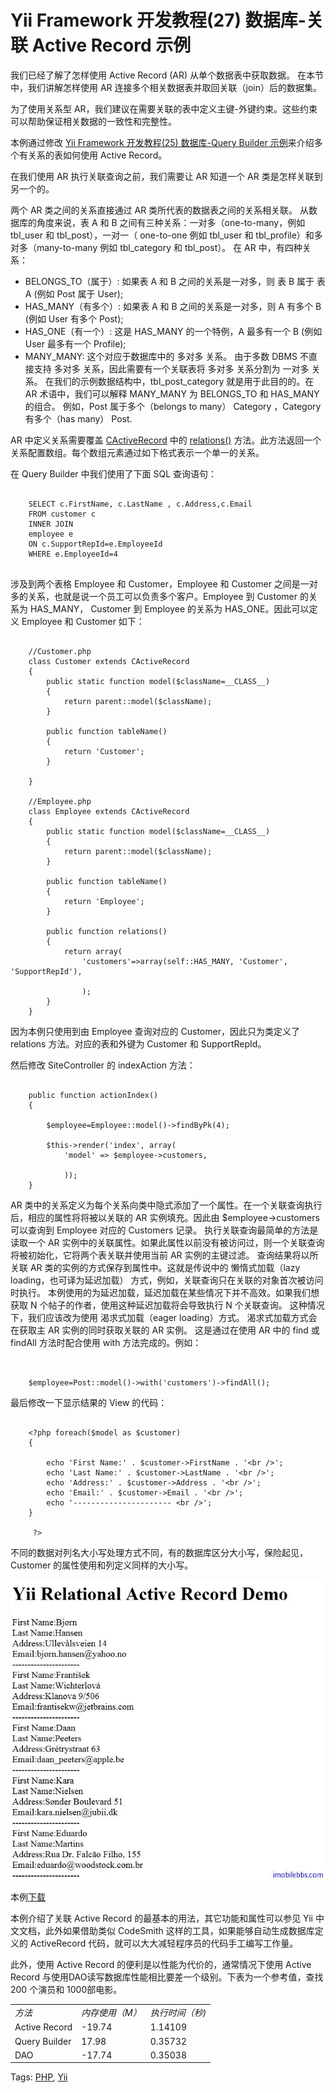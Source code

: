 # Yii Framework 开发教程(27) 数据库-关联 Active Record 示例

我们已经了解了怎样使用 Active Record (AR) 从单个数据表中获取数据。 在本节中，我们讲解怎样使用 AR 连接多个相关数据表并取回关联（join）后的数据集。

为了使用关系型 AR，我们建议在需要关联的表中定义主键-外键约束。这些约束可以帮助保证相关数据的一致性和完整性。

本例通过修改 [Yii Framework 开发教程(25) 数据库-Query Builder 示例](Database-Query-Builder-example.md)来介绍多个有关系的表如何使用 Active Record。

在我们使用 AR 执行关联查询之前，我们需要让 AR 知道一个 AR 类是怎样关联到另一个的。

两个 AR 类之间的关系直接通过 AR 类所代表的数据表之间的关系相关联。 从数据库的角度来说，表 A 和 B 之间有三种关系：一对多（one-to-many，例如 tbl_user 和 tbl_post），一对一（ one-to-one 例如 tbl_user 和 tbl_profile）和多对多（many-to-many 例如 tbl_category 和 tbl_post）。 在 AR 中，有四种关系：

- BELONGS_TO（属于）: 如果表 A 和 B 之间的关系是一对多，则 表 B 属于 表 A (例如 Post 属于 User);
- HAS_MANY（有多个）: 如果表 A 和 B 之间的关系是一对多，则 A 有多个 B (例如 User 有多个 Post);
- HAS_ONE（有一个）: 这是 HAS_MANY 的一个特例，A 最多有一个 B (例如 User 最多有一个 Profile);
- MANY_MANY: 这个对应于数据库中的 多对多 关系。 由于多数 DBMS 不直接支持 多对多 关系，因此需要有一个关联表将 多对多 关系分割为 一对多 关系。 在我们的示例数据结构中，tbl_post_category 就是用于此目的的。在 AR 术语中，我们可以解释 MANY_MANY 为 BELONGS_TO 和 HAS_MANY 的组合。 例如，Post 属于多个（belongs to many） Category ，Category 有多个（has many） Post.

AR 中定义关系需要覆盖 [CActiveRecord](http://www.yiiframework.com/doc/api/1.1/CActiveRecord) 中的 [relations()](http://www.yiiframework.com/doc/api/1.1/CActiveRecord#relations) 方法。此方法返回一个关系配置数组。每个数组元素通过如下格式表示一个单一的关系。

在 Query Builder 中我们使用了下面 SQL 查询语句：

```

    SELECT c.FirstName, c.LastName , c.Address,c.Email
    FROM customer c
    INNER JOIN
    employee e
    ON c.SupportRepId=e.EmployeeId
    WHERE e.EmployeeId=4
    
```

涉及到两个表格 Employee 和 Customer，Employee 和 Customer 之间是一对多的关系，也就是说一个员工可以负责多个客户。Employee 到 Customer 的关系为 HAS_MANY， Customer 到 Employee 的关系为 HAS_ONE。因此可以定义 Employee 和 Customer 如下：

```

    //Customer.php
    class Customer extends CActiveRecord
    {
    	public static function model($className=__CLASS__)
    	{
    		return parent::model($className);
    	}
    
    	public function tableName()
    	{
    		return 'Customer';
    	}
    
    }
    
    //Employee.php
    class Employee extends CActiveRecord
    {
    	public static function model($className=__CLASS__)
    	{
    		return parent::model($className);
    	}
    
    	public function tableName()
    	{
    		return 'Employee';
    	}
    
    	public function relations()
    	{
    		return array(
    			'customers'=>array(self::HAS_MANY, 'Customer', 'SupportRepId'),
    
    			);
    	}
    }

```

因为本例只使用到由 Employee 查询对应的 Customer，因此只为类定义了 relations 方法。对应的表和外键为 Customer 和 SupportRepId。

然后修改 SiteController 的 indexAction 方法：

```

    public function actionIndex()
    {
    
    	$employee=Employee::model()->findByPk(4);
    
    	$this->render('index', array(
    		'model' => $employee->customers,
    
    		));
    }

```

AR 类中的关系定义为每个关系向类中隐式添加了一个属性。在一个关联查询执行后，相应的属性将将被以关联的 AR 实例填充。因此由 $employee->customers 可以查询到 Employee 对应的 Customers 记录。
执行关联查询最简单的方法是读取一个 AR 实例中的关联属性。如果此属性以前没有被访问过，则一个关联查询将被初始化，它将两个表关联并使用当前 AR 实例的主键过滤。 查询结果将以所关联 AR 类的实例的方式保存到属性中。这就是传说中的 懒惰式加载（lazy loading，也可译为延迟加载） 方式，例如，关联查询只在关联的对象首次被访问时执行。
本例使用的为延迟加载，延迟加载在某些情况下并不高效。如果我们想获取 N 个帖子的作者，使用这种延迟加载将会导致执行 N 个关联查询。 这种情况下，我们应该改为使用 渴求式加载（eager loading）方式。
渴求式加载方式会在获取主 AR 实例的同时获取关联的 AR 实例。 这是通过在使用 AR 中的 find 或 findAll 方法时配合使用 with 方法完成的。例如：

```


    $employee=Post::model()->with('customers')->findAll();

```

最后修改一下显示结果的 View 的代码：

```

    <?php foreach($model as $customer)
    {
    
    	echo 'First Name:' . $customer->FirstName . '<br />';
    	echo 'Last Name:' . $customer->LastName . '<br />';
    	echo 'Address:' . $customer->Address . '<br />';
    	echo 'Email:' . $customer->Email . '<br />';
    	echo '---------------------- <br />';
    }
    
     ?>

```

不同的数据对列名大小写处理方式不同，有的数据库区分大小写，保险起见，Customer 的属性使用和列定义同样的大小写。

![picture27.1](images/27.1.jpg)

本例[下载](http://www.imobilebbs.com/download/yii/RelationalActiveRecordDemo.zip)

本例介绍了关联 Active Record 的最基本的用法，其它功能和属性可以参见 Yii 中文文档，此外如果借助类似 CodeSmith 这样的工具，如果能够自动生成数据库定义的 ActiveRecord 代码，就可以大大减轻程序员的代码手工编写工作量。

此外，使用 Active Record 的便利是以性能为代价的，通常情况下使用 Active Record 与使用DAO读写数据库性能相比要差一个级别。下表为一个参考值，查找 200 个演员和 1000部电影。



<table>
<tbody>
<tr><td><em>方法</em></td><td><em>内存使用（M）</em></td><td><em>执行时间（秒)</em></td></tr>
<tr><td>Active Record</td><td>-19.74 </td><td>1.14109 </td></tr>
<tr><td>Query Builder</td><td>17.98 </td><td>0.35732 </td></tr>
<tr><td>DAO </td><td>-17.74 </td><td>0.35038 </td></tr>
</tbody>
</table>

Tags: [PHP](http://www.imobilebbs.com/wordpress/archives/tag/php), [Yii](http://www.imobilebbs.com/wordpress/archives/tag/yii)




